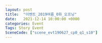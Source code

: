 ```yaml
---
layout: post
title:  "이벤트_2019여름_0화_오프닝"
date:   2021-12-14 10:00:00 +0000
categories: Event
Tags: Story Event
SceneCode: ["scene_evt190627_cp0_q1_s10"]
---
```


